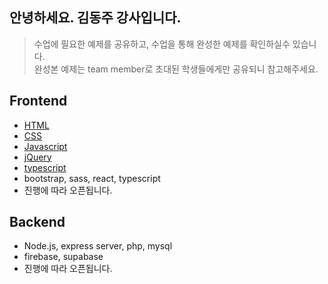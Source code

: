## 안녕하세요. 김동주 강사입니다.

> 수업에 필요한 예제를 공유하고, 수업을 통해 완성한 예제를 확인하실수 있습니다.  
> 완성본 예제는 team member로 초대된 학생들에게만 공유되니 참고해주세요. 

## Frontend
- [HTML](https://github.com/ezwebpub/web-basic_HTML)
- [CSS](https://github.com/ezwebpub/web-basic_CSS)
- [Javascript](https://github.com/ezwebpub/web-basic_Javascript)
- [jQuery](https://github.com/ezwebpub/web-basic_jQuery)
- [typescript](https://github.com/ezwebpub/web-basic_typeScript)
- bootstrap, sass, react, typescript
- 진행에 따라 오픈됩니다.

## Backend
- Node.js, express server, php, mysql
- firebase, supabase
- 진행에 따라 오픈됩니다.
